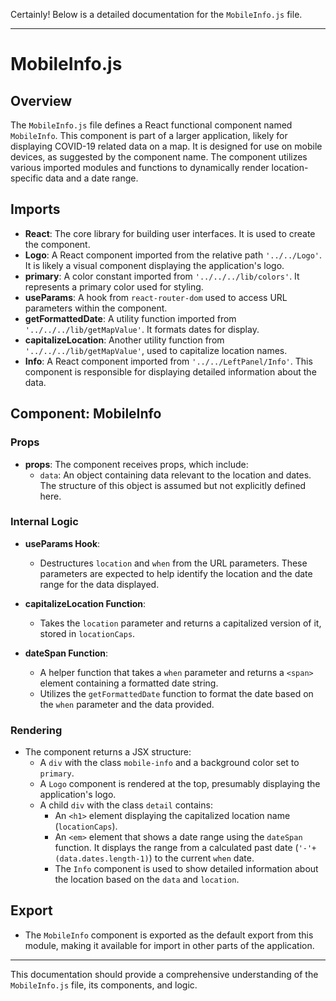Certainly! Below is a detailed documentation for the `MobileInfo.js` file.

---

# MobileInfo.js

## Overview
The `MobileInfo.js` file defines a React functional component named `MobileInfo`. This component is part of a larger application, likely for displaying COVID-19 related data on a map. It is designed for use on mobile devices, as suggested by the component name. The component utilizes various imported modules and functions to dynamically render location-specific data and a date range.

## Imports
- **React**: The core library for building user interfaces. It is used to create the component.
- **Logo**: A React component imported from the relative path `'../../Logo'`. It is likely a visual component displaying the application's logo.
- **primary**: A color constant imported from `'../../../lib/colors'`. It represents a primary color used for styling.
- **useParams**: A hook from `react-router-dom` used to access URL parameters within the component.
- **getFormattedDate**: A utility function imported from `'../../../lib/getMapValue'`. It formats dates for display.
- **capitalizeLocation**: Another utility function from `'../../../lib/getMapValue'`, used to capitalize location names.
- **Info**: A React component imported from `'../../LeftPanel/Info'`. This component is responsible for displaying detailed information about the data.

## Component: MobileInfo

### Props
- **props**: The component receives props, which include:
  - `data`: An object containing data relevant to the location and dates. The structure of this object is assumed but not explicitly defined here.

### Internal Logic
- **useParams Hook**: 
  - Destructures `location` and `when` from the URL parameters. These parameters are expected to help identify the location and the date range for the data displayed.
  
- **capitalizeLocation Function**: 
  - Takes the `location` parameter and returns a capitalized version of it, stored in `locationCaps`.

- **dateSpan Function**:
  - A helper function that takes a `when` parameter and returns a `<span>` element containing a formatted date string.
  - Utilizes the `getFormattedDate` function to format the date based on the `when` parameter and the data provided.

### Rendering
- The component returns a JSX structure:
  - A `div` with the class `mobile-info` and a background color set to `primary`.
  - A `Logo` component is rendered at the top, presumably displaying the application's logo.
  - A child `div` with the class `detail` contains:
    - An `<h1>` element displaying the capitalized location name (`locationCaps`).
    - An `<em>` element that shows a date range using the `dateSpan` function. It displays the range from a calculated past date (`'-'+(data.dates.length-1)`) to the current `when` date.
    - The `Info` component is used to show detailed information about the location based on the `data` and `location`.

## Export
- The `MobileInfo` component is exported as the default export from this module, making it available for import in other parts of the application.

---

This documentation should provide a comprehensive understanding of the `MobileInfo.js` file, its components, and logic.